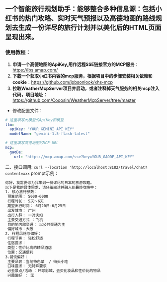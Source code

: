 ## 一个智能旅行规划助手：能够整合多种信息源：包括**小红书的热门攻略**、**实时天气预报**以及**高德地图的路线规划**去生成一份详尽的旅行计划并以美化后的HTML页面呈现出来。



### 使用教程：


1. **申请一个高德地图的ApiKey,用作远程SSE链接官方的MCP服务**：https://lbs.amap.com/
2. **下载一个获取小红书内容的mcp服务，根据项目中的步骤安装相关依赖和cookie**：https://github.com/jobsonlook/xhs-mcp
3. **拉取WeatherMcpServer项目并启动，或者注释掉天气服务的相关mcp注入代码，项目地址：** https://github.com/Cooosin/WeatherMcpServer/tree/master

- 修改配置文件：

```yaml
# 这里填写大模型的ApiKey和模型
llm:
  apiKey: "YOUR_GEMINI_API_KEY"
  modelName: "gemini-1.5-flash-latest"

# 这里填写高德地图的MCP-URL
mcp:
  gaoDe:
    url: "https://mcp.amap.com/sse?key=YOUR_GAODE_API_KEY"
```
二、接口调用:
`curl --location 'http://localhost:8182/travel/chat?content=xxx`
prompt示例：
```tex
你好，我需要你为我策划一份详尽的日本的旅游攻略。
以下是我的具体需求，请仔细阅读并融入到最终攻略中：
1. 核心旅行参数：
 预算范围： 5000-6000
 行程时长： 5天～6天
 期望出行时间： 6月20日-6月25日
 出发城市： 广州
 出行人群： 一对夫妇
 主要交通方式 ：飞机
 目的地内部交通： 以公共交通为主
 偏好城市：大阪
2. 行程风格与偏好：
 行程节奏： 轻松舒适
 住宿要求：
 类型：性价比高的精品酒店
 位置：交通便利
3.餐饮偏好：
 主要品尝：当地特色菜  / 街头小吃 
 口味要求： 无特殊要求 
 必去景点/活动 ：环球影城，去买化妆品和性价比的物品
 兴趣偏好 ： 无
```


